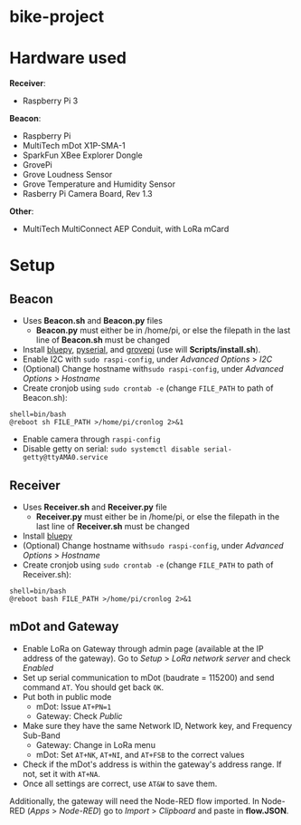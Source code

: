 # bike-project

Hardware used
=============
**Receiver**:
- Raspberry Pi 3

**Beacon**:
- Raspberry Pi
- MultiTech mDot X1P-SMA-1
- SparkFun XBee Explorer Dongle
- GrovePi
- Grove Loudness Sensor
- Grove Temperature and Humidity Sensor
- Rasberry Pi Camera Board, Rev 1.3

**Other**:
- MultiTech MultiConnect AEP Conduit, with LoRa mCard

Setup
=====
Beacon
------
- Uses **Beacon.sh** and **Beacon.py** files
  - **Beacon.py** must either be in /home/pi, or else the filepath in the last line of **Beacon.sh** must be changed
- Install [bluepy](https://github.com/IanHarvey/bluepy), [pyserial](https://github.com/pyserial/pyserial), and [grovepi](https://github.com/DexterInd/GrovePi) (use will **Scripts/install.sh**).
- Enable I2C with `sudo raspi-config`, under *Advanced Options* > *I2C*
- (Optional) Change hostname with`sudo raspi-config`, under *Advanced Options* > *Hostname*
- Create cronjob using `sudo crontab -e` (change `FILE_PATH` to path of Beacon.sh):
```
shell=bin/bash
@reboot sh FILE_PATH >/home/pi/cronlog 2>&1
```
- Enable camera through `raspi-config`
- Disable getty on serial: `sudo systemctl disable serial-getty@ttyAMA0.service`

Receiver
--------
- Uses **Receiver.sh** and **Receiver.py** file
  - **Receiver.py** must either be in /home/pi, or else the filepath in the last line of **Receiver.sh** must be changed
- Install [bluepy](https://github.com/IanHarvey/bluepy)
- (Optional) Change hostname with`sudo raspi-config`, under *Advanced Options* > *Hostname*
- Create cronjob using `sudo crontab -e` (change `FILE_PATH` to path of Receiver.sh):
```
shell=bin/bash
@reboot bash FILE_PATH >/home/pi/cronlog 2>&1
```
mDot and Gateway
----------------
- Enable LoRa on Gateway through admin page (available at the IP address of the gateway). Go to *Setup* > *LoRa network server* and check *Enabled*
- Set up serial communication to mDot (baudrate = 115200) and send command `AT`. You should get back `OK`.
- Put both in public mode
  - mDot: Issue `AT+PN=1`
  - Gateway: Check *Public*
- Make sure they have the same Network ID, Network key, and Frequency Sub-Band
  - Gateway: Change in LoRa menu
  - mDot: Set `AT+NK`, `AT+NI`, and `AT+FSB` to the correct values  
- Check if the mDot's address is within the gateway's address range. If not, set it with `AT+NA`.
- Once all settings are correct, use `AT&W` to save them.

Additionally, the gateway will need the Node-RED flow imported. In Node-RED (*Apps* > *Node-RED*) go to *Import* > *Clipboard* and paste in **flow.JSON**.
